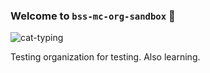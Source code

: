 ### Welcome to `bss-mc-org-sandbox` :tada:

![cat-typing](https://github.com/user-attachments/assets/f2286597-e6e7-4fdc-96b1-c96f1c6579a7)

Testing organization for testing. Also learning.
